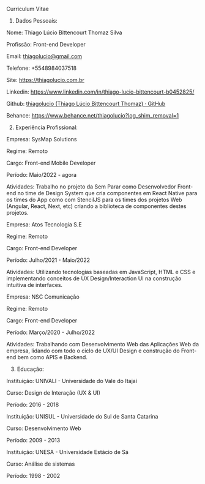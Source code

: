 Curriculum Vitae



1. Dados Pessoais:

Nome: Thiago Lúcio Bittencourt Thomaz Silva

Profissão: Front-end Developer

Email: thiagolucio@gmail.com

Telefone: +5548984037518

Site: https://thiagolucio.com.br

Linkedin: https://www.linkedin.com/in/thiago-lucio-bittencourt-b0452825/

Github: [thiagolucio (Thiago Lúcio Bittencourt Thomaz) · GitHub](https://github.com/thiagolucio)

Behance: https://www.behance.net/thiagolucio?log_shim_removal=1



2. Experiência Profissional:

Empresa: SysMap Solutions

Regime: Remoto

Cargo: Front-end Mobile Developer

Período:  Maio/2022 - agora

Atividades: Trabalho no projeto da Sem Parar como Desenvolvedor Front-end no time de Design System que cria componentes em React Native para os times do App como com StencilJS para os times dos projetos Web (Angular, React, Next, etc) criando a biblioteca de componentes destes projetos.



Empresa: Atos Tecnologia S.E

Regime:  Remoto 

Cargo: Front-end Developer

Período: Julho/2021 - Maio/2022

Atividades: Utilizando tecnologias baseadas em JavaScript, HTML e CSS e implementando conceitos de UX Design/Interaction UI na construção intuitiva de interfaces.



Empresa: NSC Comunicação

Regime: Remoto

Cargo: Front-end Developer

Período: Março/2020 - Julho/2022

Atividades: Trabalhando com Desenvolvimento Web das Aplicações Web da empresa, lidando com todo o ciclo de UX/UI Design e construção do Front-end bem como APIS e Backend.



   3. Educação:

Instituição: UNIVALI - Universidade do Vale do Itajaí

Curso: Design de Interação (UX & UI)

Período: 2016 - 2018



Instituição: UNISUL - Universidade do Sul de Santa Catarina

Curso: Desenvolvimento Web

Período: 2009 - 2013



Instituição: UNESA - Universidade Estácio de Sá

Curso: Análise de sistemas

Período: 1998 - 2002




